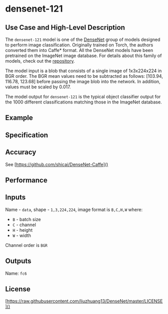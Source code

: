 # densenet-121

## Use Case and High-Level Description

The `densenet-121` model is one of the [DenseNet](https://arxiv.org/pdf/1608.06993)
group of models designed to perform image classification. Originally trained on
Torch, the authors converted them into Caffe* format. All the DenseNet models have
been pretrained on the ImageNet image database. For details about this family of
models, check out the [repository](https://github.com/shicai/DenseNet-Caffe). 

The model input is a blob that consists of a single image of 1x3x224x224 in BGR
order. The BGR mean values need to be subtracted as follows: [103.94, 116.78, 123.68]
before passing the image blob into the network. In addition, values must be scaled
by 0.017.

The model output for `densenet-121` is the typical object classifier output for
the 1000 different classifications matching those in the ImageNet database.

## Example

## Specification

## Accuracy

See [https://github.com/shicai/DenseNet-Caffe]()

## Performance

## Inputs

Name - `data`, shape - `1,3,224,224`, image format is `B,C,H,W` where:

- `B` - batch size
- `C` - channel
- `H` - height
- `W` - width

Channel order is `BGR`
 
## Outputs

Name: `fc6`

## License

[https://raw.githubusercontent.com/liuzhuang13/DenseNet/master/LICENSE]()
